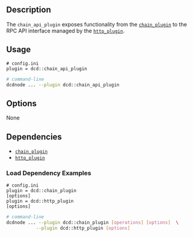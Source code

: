 ## Description

The `chain_api_plugin` exposes functionality from the [`chain_plugin`](../chain_plugin/index.md) to the RPC API interface managed by the [`http_plugin`](../http_plugin/index.md).

## Usage

```console
# config.ini
plugin = dcd::chain_api_plugin
```
```sh
# command-line
dcdnode ... --plugin dcd::chain_api_plugin
```

## Options

None

## Dependencies

* [`chain_plugin`](../chain_plugin/index.md)
* [`http_plugin`](../http_plugin/index.md)

### Load Dependency Examples

```console
# config.ini
plugin = dcd::chain_plugin
[options]
plugin = dcd::http_plugin
[options]
```
```sh
# command-line
dcdnode ... --plugin dcd::chain_plugin [operations] [options]  \
           --plugin dcd::http_plugin [options]
```
